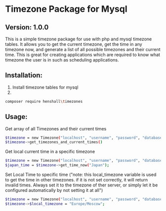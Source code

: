 # Timezone Package for Mysql
## Version: 1.0.0

This is a simple timezone package for use with php and mysql timezone tables. 
It allows you to get the current timezone, get the time in any timezone now,
and generate a list of all possible timezones and their current time. This is great 
for creating applications which are required to know what timezone the user is in such as scheduling applications.

## Installation:
1) Install timezone tables for mysql
2)
```bash
composer require henshall\timezones
```

## Usage:

Get array of all Timezones and their current times
```bash
$timezone = new Timezone("localhost", "username", "password", "database_name", "local_timezone(optional)");
$timezone->get_timezones_and_current_times()
```

Get local current time in a specific timezone
```bash
$timezone = new Timezone("localhost", "username", "password", "database", "local_timezone(optional)");
$japan_time = $timezone->get_time_now("Japan");
```

Set Local Time to specific time ("note: this local_timezone variable is used to get the time in other timezones. if it is not set correctly, it will return invalid times. Always set it to the timezone of ther server, or simply let it be configured automatically by not setting it at all")
```bash
$timezone = new Timezone("localhost", "username", "password", "database", "local_timezone(optional)");
$timezone->$local_timezone = "Europe/Moscow";
```
